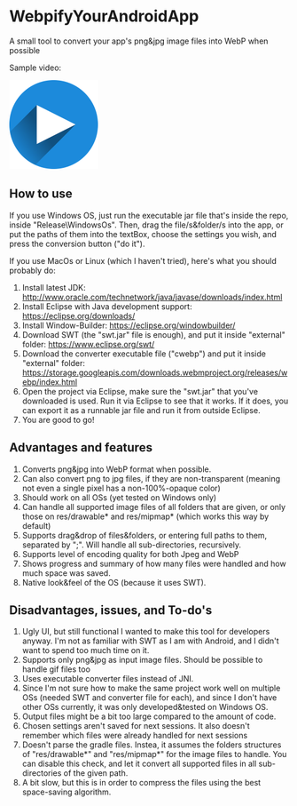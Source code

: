 # WebpifyYourAndroidApp
A small tool to convert your app's png&amp;jpg image files into WebP when possible

Sample video:

[<img src="https://raw.githubusercontent.com/AndroidDeveloperLB/WebpifyYourAndroidApp/master/art/play-1073616_640.png">](https://rawgit.com/AndroidDeveloperLB/WebpifyYourAndroidApp/master/art/player.html)


How to use
----------
If you use Windows OS, just run the executable jar file that's inside the repo, inside "Release\WindowsOs". Then, drag the file/s&folder/s into the app, or put the paths of them into the textBox, choose the settings you wish, and press the conversion button ("do it").

If you use MacOs or Linux (which I haven't tried), here's what you should probably do:

 1. Install latest JDK:
 http://www.oracle.com/technetwork/java/javase/downloads/index.html
 2. Install Eclipse with Java development support: 
 https://eclipse.org/downloads/
 2. Install Window-Builder:
 https://eclipse.org/windowbuilder/
 3. Download SWT (the "swt.jar" file is enough), and put it inside "external" folder:
 https://www.eclipse.org/swt/
 4. Download the converter executable file ("cwebp")  and put it inside "external" folder:
https://storage.googleapis.com/downloads.webmproject.org/releases/webp/index.html
 5. Open the project via Eclipse, make sure the "swt.jar" that you've downloaded is used. Run it via Eclipse to see that it works. If it does, you can export it as a runnable jar file and run it from outside Eclipse.
 6. You are good to go!

Advantages and features
----------

 1. Converts png&jpg into WebP format when possible.
 2. Can also convert png to jpg files, if they are non-transparent (meaning not even a single pixel has a non-100%-opaque color)
 3. Should work on all OSs (yet tested on Windows only)
 4. Can handle all supported image files of all folders that are given, or only those on res/drawable* and res/mipmap* (which works this way by default)
 5. Supports drag&drop of files&folders, or entering full paths to them, separated by ";". Will handle all sub-directories, recursively.
 6. Supports level of encoding quality for both Jpeg and WebP
 7. Shows progress and summary of how many files were handled and how much space was saved.
 8. Native look&feel of the OS (because it uses SWT).

Disadvantages, issues, and To-do's
-------------

 1. Ugly UI, but still functional 
 I wanted to make this tool for developers anyway. I'm not as familiar with SWT as I am with Android, and I didn't want to spend too much time on it.
 2. Supports only png&jpg as input image files. Should be possible to handle gif files too
 3. Uses executable converter files instead of JNI. 
 4. Since I'm not sure how to make the same project work well on multiple OSs (needed SWT and converter file for each), and since I don't have other OSs currently, it was only developed&tested on Windows OS.
 5. Output files might be a bit too large compared to the amount of code.
 6. Chosen settings aren't saved for next sessions. It also doesn't remember which files were already handled for next sessions
 7. Doesn't parse the gradle files. Instea, it assumes the folders structures of "res/drawable*" and "res/mipmap*" for the image files to handle. You can disable this check, and let it convert all supported files in all sub-directories of the given path.
 8. A bit slow, but this is in order to compress the files using the best space-saving algorithm. 
